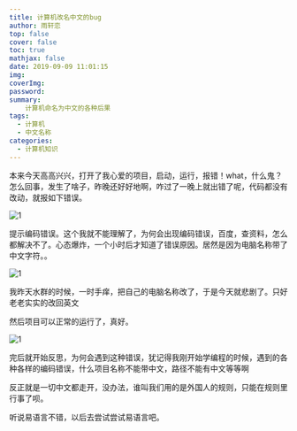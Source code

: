 ```yaml
---
title: 计算机改名中文的bug
author: 雨轩恋
top: false
cover: false
toc: true
mathjax: false
date: 2019-09-09 11:01:15
img:
coverImg:
password:
summary:
    计算机命名为中文的各种后果
tags:
  - 计算机
  - 中文名称
categories:
  - 计算机知识
---
```


本来今天高高兴兴，打开了我心爱的项目，启动，运行，报错！what，什么鬼？怎么回事，发生了啥子，昨晚还好好地啊，咋过了一晚上就出错了呢，代码都没有改动，就报如下错误。

![1](https://img2018.cnblogs.com/blog/1471003/201812/1471003-20181220153742175-1245730562.png)

提示编码错误。这个我就不能理解了，为何会出现编码错误，百度，查资料，怎么都解决不了。心态爆炸，一个小时后才知道了错误原因。居然是因为电脑名称带了中文字符。。

![1](https://img2018.cnblogs.com/blog/1471003/201812/1471003-20181220153945886-169673043.png)

我昨天水群的时候，一时手痒，把自己的电脑名称改了，于是今天就悲剧了。只好老老实实的改回英文

然后项目可以正常的运行了，真好。

![1](https://img2018.cnblogs.com/blog/1471003/201812/1471003-20181220154126189-566743244.png)

完后就开始反思，为何会遇到这种错误，犹记得我刚开始学编程的时候，遇到的各种各样的编码错误，什么项目名称不能带中文，路径不能有中文等等啊

反正就是一切中文都走开，没办法，谁叫我们用的是外国人的规则，只能在规则里行事了呗。

听说易语言不错，以后去尝试尝试易语言吧。